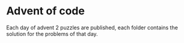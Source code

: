 # Advent of code

Each day of advent 2 puzzles are published, each folder contains the solution for the problems of that day.
